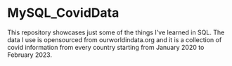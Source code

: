 # MySQL_CovidData

This repository showcases just some of the things I've learned in SQL. The data I use is opensourced from ourworldindata.org and it is a collection of covid information from every country starting from January 2020 to February 2023.
